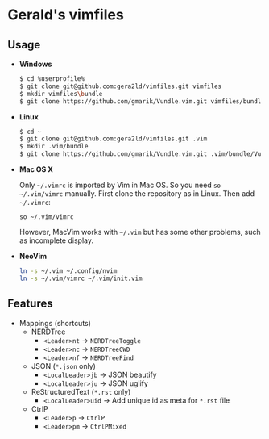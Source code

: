 Gerald's vimfiles
===

Usage
---

* **Windows**

  ``` bash
  $ cd %userprofile%
  $ git clone git@github.com:gera2ld/vimfiles.git vimfiles
  $ mkdir vimfiles\bundle
  $ git clone https://github.com/gmarik/Vundle.vim.git vimfiles/bundle/Vundle.vim
  ```

* **Linux**

  ``` bash
  $ cd ~
  $ git clone git@github.com:gera2ld/vimfiles.git .vim
  $ mkdir .vim/bundle
  $ git clone https://github.com/gmarik/Vundle.vim.git .vim/bundle/Vundle.vim
  ```

* **Mac OS X**

  Only `~/.vimrc` is imported by Vim in Mac OS. So you need `so ~/.vim/vimrc` manually. First clone the repository as in Linux. Then add `~/.vimrc`:

  ``` vimL
  so ~/.vim/vimrc
  ```

  However, MacVim works with `~/.vim` but has some other problems, such as incomplete display.

* **NeoVim**

  ``` sh
  ln -s ~/.vim ~/.config/nvim
  ln -s ~/.vim/vimrc ~/.vim/init.vim
  ```

Features
---
* Mappings (shortcuts)
  * NERDTree
    * `<Leader>nt` -> `NERDTreeToggle`
    * `<Leader>nc` -> `NERDTreeCWD`
    * `<Leader>nf` -> `NERDTreeFind`
  * JSON (`*.json` only)
    * `<LocalLeader>jb` -> JSON beautify
    * `<LocalLeader>ju` -> JSON uglify
  * ReStructuredText (`*.rst` only)
    * `<LocalLeader>uid` -> Add unique id as meta for `*.rst` file
  * CtrlP
    * `<Leader>p` -> `CtrlP`
    * `<Leader>pm` -> `CtrlPMixed`
